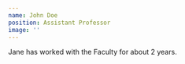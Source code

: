 ```yaml
---
name: John Doe
position: Assistant Professor
image: ''
---
```

Jane has worked with the Faculty for about 2 years.